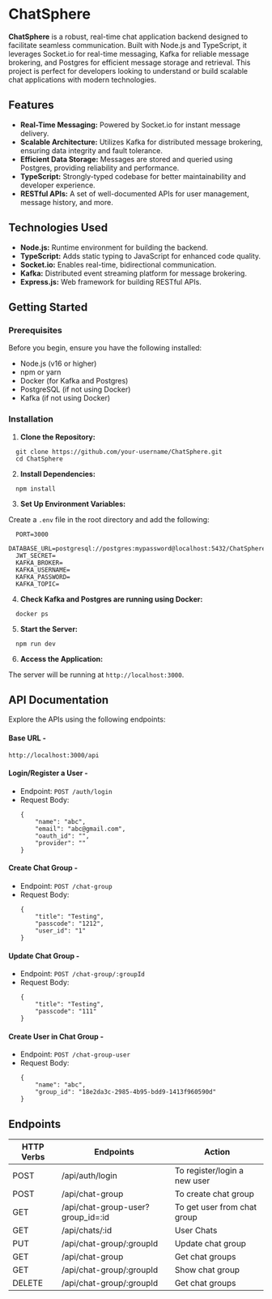 # ChatSphere

**ChatSphere** is a robust, real-time chat application backend designed to facilitate seamless communication. Built with Node.js and TypeScript, it leverages Socket.io for real-time messaging, Kafka for reliable message brokering, and Postgres for efficient message storage and retrieval. This project is perfect for developers looking to understand or build scalable chat applications with modern technologies.

## Features
- **Real-Time Messaging:** Powered by Socket.io for instant message delivery.
- **Scalable Architecture:** Utilizes Kafka for distributed message brokering, ensuring data integrity and fault tolerance.
- **Efficient Data Storage:** Messages are stored and queried using Postgres, providing reliability and performance.
- **TypeScript:** Strongly-typed codebase for better maintainability and developer experience.
- **RESTful APIs:** A set of well-documented APIs for user management, message history, and more.

## Technologies Used

- **Node.js:** Runtime environment for building the backend.
- **TypeScript:** Adds static typing to JavaScript for enhanced code quality.
- **Socket.io:** Enables real-time, bidirectional communication.
- **Kafka:** Distributed event streaming platform for message brokering.
- **Express.js:** Web framework for building RESTful APIs.

## Getting Started

### Prerequisites

Before you begin, ensure you have the following installed:

- Node.js (v16 or higher)
- npm or yarn
- Docker (for Kafka and Postgres)
- PostgreSQL (if not using Docker)
- Kafka (if not using Docker)

### Installation
1. **Clone the Repository:**
```
  git clone https://github.com/your-username/ChatSphere.git
  cd ChatSphere
```

2. **Install Dependencies:**
```
  npm install
```

3. **Set Up Environment Variables:**

Create a `.env` file in the root directory and add the following:
```
  PORT=3000
  DATABASE_URL=postgresql://postgres:mypassword@localhost:5432/ChatSphere
  JWT_SECRET=
  KAFKA_BROKER=
  KAFKA_USERNAME=
  KAFKA_PASSWORD=
  KAFKA_TOPIC=
```

4. **Check Kafka and Postgres are running using Docker:**
```
  docker ps 
```

5. **Start the Server:**
```
  npm run dev
```

6. **Access the Application:**

The server will be running at `http://localhost:3000`.

## API Documentation

Explore the APIs using the following endpoints:

#### Base URL - 
  ```
  http://localhost:3000/api
  ```
#### Login/Register a User -
- Endpoint: `POST /auth/login`
- Request Body:
  ```
  {
      "name": "abc",
      "email": "abc@gmail.com",
      "oauth_id": "",
      "provider": ""
  }
  ```

#### Create Chat Group -
- Endpoint: `POST /chat-group`
- Request Body:
  ```
  {
      "title": "Testing",
      "passcode": "1212",
      "user_id": "1"
  }
  ```

#### Update Chat Group -
- Endpoint: `POST /chat-group/:groupId`
- Request Body:
  ```
  {
      "title": "Testing",
      "passcode": "111"
  }
  ```

#### Create User in Chat Group -
- Endpoint: `POST /chat-group-user`
- Request Body:
  ```
  {
      "name": "abc",
      "group_id": "18e2da3c-2985-4b95-bdd9-1413f960590d"
  }
  ```

## Endpoints

| HTTP Verbs | Endpoints                         | Action                       |
| ---------- | --------------------------------- | ---------------------------- |
| POST       | /api/auth/login                   | To register/login a new user |
| POST       | /api/chat-group                   | To create chat group         |
| GET        | /api/chat-group-user?group_id=:id | To get user from chat group  |
| GET        | /api/chats/:id                    | User Chats                   |
| PUT        | /api/chat-group/:groupId          | Update chat group            |
| GET        | /api/chat-group                   | Get chat groups              |
| GET        | /api/chat-group/:groupId          | Show chat group              |
| DELETE     | /api/chat-group/:groupId          | Get chat groups              |